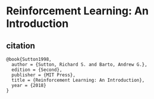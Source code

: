 # Reinforcement Learning: An Introduction

## citation

```
@book{Sutton1998,
  author = {Sutton, Richard S. and Barto, Andrew G.},
  edition = {Second},
  publisher = {MIT Press},
  title = {Reinforcement Learning: An Introduction},
  year = {2018}
}
```
